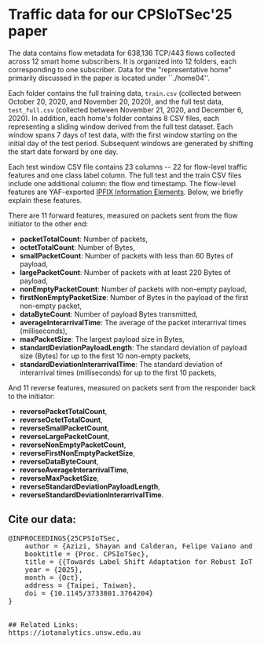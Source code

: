 # Traffic data for our CPSIoTSec'25 paper

The data contains flow metadata for 638,136 TCP/443 flows collected across 12 smart home subscribers. It is organized into 12 folders, each corresponding to one subscriber. Data for the "representative home" primarily discussed in the paper is located under ``./home04''. 

Each folder contains the full training data, ``train.csv`` (collected between October 20, 2020, and November 20, 2020), and the full test data, ``test_full.csv`` (collected between November 21, 2020, and December 6, 2020). In addition, each home's folder contains 8 CSV files, each representing a sliding window derived from the full test dataset. Each window spans 7 days of test data, with the first window starting on the initial day of the test period. Subsequent windows are generated by shifting the start date forward by one day.

Each test window CSV file contains 23 columns -- 22 for flow-level traffic features and one class label column. The full test and the train CSV files include one additional column: the flow end timestamp. The flow-level features are YAF-exported [IPFIX Information Elements](https://tools.netsa.cert.org/yaf/docs.html#yaf-3-rec-tmpl). Below, we briefly explain these features.  

There are 11 forward features, measured on packets sent from the flow initiator to the other end:
- **packetTotalCount**: Number of packets,
- **octetTotalCount**: Number of Bytes,
- **smallPacketCount**: Number of packets with less than 60 Bytes of payload,
- **largePacketCount**: Number of packets with at least 220 Bytes of payload,
- **nonEmptyPacketCount**: Number of packets with non-empty payload,
- **firstNonEmptyPacketSize**: Number of Bytes in the payload of the first non-empty packet,
- **dataByteCount**: Number of payload Bytes transmitted,
- **averageInterarrivalTime**: The average of the packet interarrival times (milliseconds),
- **maxPacketSize**: The largest payload size in Bytes,
- **standardDeviationPayloadLength**: The standard deviation of payload size (Bytes) for up to the first 10 non-empty packets,
- **standardDeviationInterarrivalTime**: The standard deviation of interarrival times (milliseconds) for up to the first 10 packets,

And 11 reverse features, measured on packets sent from the responder back to the initiator:
- **reversePacketTotalCount**,
- **reverseOctetTotalCount**,
- **reverseSmallPacketCount**,
- **reverseLargePacketCount**,
- **reverseNonEmptyPacketCount**,
- **reverseFirstNonEmptyPacketSize**,
- **reverseDataByteCount**,
- **reverseAverageInterarrivalTime**,
- **reverseMaxPacketSize**,
- **reverseStandardDeviationPayloadLength**,
- **reverseStandardDeviationInterarrivalTime**.


## Cite our data:
<pre>
@INPROCEEDINGS{25CPSIoTSec,
    author = {Azizi, Shayan and Calderan, Felipe Vaiano and Okui, Norihiro and Nakahara, Masataka and Kubota, Ayumu and Quiles, Marcos G. and Batista, Gustavo and Habibi Gharakheili, Hassan},
    booktitle = {Proc. CPSIoTSec},
    title = {{Towards Label Shift Adaptation for Robust IoT Device Identification}},
    year = {2025},
    month = {Oct},
    address = {Taipei, Taiwan},
    doi = {10.1145/3733801.3764204}
}


## Related Links:
https://iotanalytics.unsw.edu.au